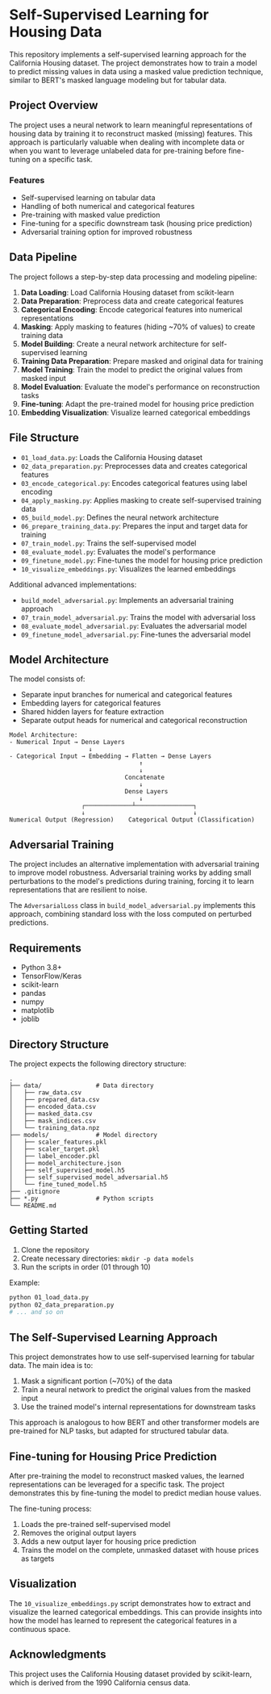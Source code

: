 # Self-Supervised Learning for Housing Data

This repository implements a self-supervised learning approach for the California Housing dataset. The project demonstrates how to train a model to predict missing values in data using a masked value prediction technique, similar to BERT's masked language modeling but for tabular data.

## Project Overview

The project uses a neural network to learn meaningful representations of housing data by training it to reconstruct masked (missing) features. This approach is particularly valuable when dealing with incomplete data or when you want to leverage unlabeled data for pre-training before fine-tuning on a specific task.

### Features

- Self-supervised learning on tabular data
- Handling of both numerical and categorical features
- Pre-training with masked value prediction
- Fine-tuning for a specific downstream task (housing price prediction)
- Adversarial training option for improved robustness

## Data Pipeline

The project follows a step-by-step data processing and modeling pipeline:

1. **Data Loading**: Load California Housing dataset from scikit-learn
2. **Data Preparation**: Preprocess data and create categorical features
3. **Categorical Encoding**: Encode categorical features into numerical representations
4. **Masking**: Apply masking to features (hiding ~70% of values) to create training data
5. **Model Building**: Create a neural network architecture for self-supervised learning
6. **Training Data Preparation**: Prepare masked and original data for training
7. **Model Training**: Train the model to predict the original values from masked input
8. **Model Evaluation**: Evaluate the model's performance on reconstruction tasks
9. **Fine-tuning**: Adapt the pre-trained model for housing price prediction
10. **Embedding Visualization**: Visualize learned categorical embeddings

## File Structure

- `01_load_data.py`: Loads the California Housing dataset
- `02_data_preparation.py`: Preprocesses data and creates categorical features
- `03_encode_categorical.py`: Encodes categorical features using label encoding
- `04_apply_masking.py`: Applies masking to create self-supervised training data
- `05_build_model.py`: Defines the neural network architecture
- `06_prepare_training_data.py`: Prepares the input and target data for training
- `07_train_model.py`: Trains the self-supervised model
- `08_evaluate_model.py`: Evaluates the model's performance
- `09_finetune_model.py`: Fine-tunes the model for housing price prediction
- `10_visualize_embeddings.py`: Visualizes the learned embeddings

Additional advanced implementations:
- `build_model_adversarial.py`: Implements an adversarial training approach
- `07_train_model_adversarial.py`: Trains the model with adversarial loss
- `08_evaluate_model_adversarial.py`: Evaluates the adversarial model
- `09_finetune_model_adversarial.py`: Fine-tunes the adversarial model

## Model Architecture

The model consists of:

- Separate input branches for numerical and categorical features
- Embedding layers for categorical features
- Shared hidden layers for feature extraction
- Separate output heads for numerical and categorical reconstruction

```
Model Architecture:
- Numerical Input → Dense Layers
                      ↓
- Categorical Input → Embedding → Flatten → Dense Layers
                                    ↑
                                    ↓
                                Concatenate
                                    ↓
                                Dense Layers
                                    ↓
                    ┌─────────────┴────────────────┐
                    ↓                              ↓
Numerical Output (Regression)    Categorical Output (Classification)
```

## Adversarial Training

The project includes an alternative implementation with adversarial training to improve model robustness. Adversarial training works by adding small perturbations to the model's predictions during training, forcing it to learn representations that are resilient to noise.

The `AdversarialLoss` class in `build_model_adversarial.py` implements this approach, combining standard loss with the loss computed on perturbed predictions.

## Requirements

- Python 3.8+
- TensorFlow/Keras
- scikit-learn
- pandas
- numpy
- matplotlib
- joblib

## Directory Structure

The project expects the following directory structure:

```
.
├── data/               # Data directory
│   ├── raw_data.csv
│   ├── prepared_data.csv
│   ├── encoded_data.csv
│   ├── masked_data.csv
│   ├── mask_indices.csv
│   └── training_data.npz
├── models/             # Model directory
│   ├── scaler_features.pkl
│   ├── scaler_target.pkl
│   ├── label_encoder.pkl
│   ├── model_architecture.json
│   ├── self_supervised_model.h5
│   ├── self_supervised_model_adversarial.h5
│   └── fine_tuned_model.h5
├── .gitignore
├── *.py                # Python scripts
└── README.md
```

## Getting Started

1. Clone the repository
2. Create necessary directories: `mkdir -p data models`
3. Run the scripts in order (01 through 10)

Example:
```bash
python 01_load_data.py
python 02_data_preparation.py
# ... and so on
```

## The Self-Supervised Learning Approach

This project demonstrates how to use self-supervised learning for tabular data. The main idea is to:

1. Mask a significant portion (~70%) of the data
2. Train a neural network to predict the original values from the masked input
3. Use the trained model's internal representations for downstream tasks

This approach is analogous to how BERT and other transformer models are pre-trained for NLP tasks, but adapted for structured tabular data.

## Fine-tuning for Housing Price Prediction

After pre-training the model to reconstruct masked values, the learned representations can be leveraged for a specific task. The project demonstrates this by fine-tuning the model to predict median house values.

The fine-tuning process:
1. Loads the pre-trained self-supervised model
2. Removes the original output layers
3. Adds a new output layer for housing price prediction
4. Trains the model on the complete, unmasked dataset with house prices as targets

## Visualization

The `10_visualize_embeddings.py` script demonstrates how to extract and visualize the learned categorical embeddings. This can provide insights into how the model has learned to represent the categorical features in a continuous space.

## Acknowledgments

This project uses the California Housing dataset provided by scikit-learn, which is derived from the 1990 California census data.
